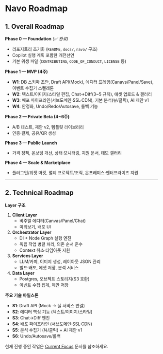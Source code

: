# Navo Roadmap

## 1. Overall Roadmap

**Phase 0 — Foundation** *(✅ 완료)*  
- 리포지토리 초기화 (`README`, `docs/`, `navo/` 구조)  
- Copilot 실행 계획 포함한 개전선언  
- 기본 위생 파일 (`CONTRIBUTING`, `CODE_OF_CONDUCT`, `LICENSE` 등)  

**Phase 1 — MVP (4주)**  
- **W1**: DB 스키마 초안, Draft API(Mock), 에디터 프레임(Canavs/Panel/Save), 이벤트 수집기 스켈레톤  
- **W2**: 텍스트/이미지/스타일 편집, Chat→Diff(3~5 규칙), 에셋 업로드 & 갤러리  
- **W3**: 배포 파이프라인(서브도메인·SSL·CDN), 기본 분석(뷰/클릭), AI 제안 v1  
- **W4**: 안정화, Undo/Redo/Autosave, 롤백 기능  

**Phase 2 — Private Beta (4~6주)**  
- A/B 테스트, 제안 v2, 템플릿 라이브러리  
- 인증·결제, 공유/QR 생성  

**Phase 3 — Public Launch**  
- 가격 정책, 온보딩 개선, 상태·모니터링, 지원 문서, 데모 갤러리  

**Phase 4 — Scale & Marketplace**  
- 플러그인/위젯 마켓, 멀티 프로젝트/조직, 온프레미스·엔터프라이즈 지원  

---

## 2. Technical Roadmap

**Layer 구조**
1. **Client Layer**  
   - 비주얼 에디터(Canvas/Panel/Chat)  
   - 미리보기, 배포 UI  
2. **Orchestrator Layer**  
   - DI + Node Graph 실행 엔진  
   - 독립 작업 병렬 처리, 의존 순서 준수  
   - Context 취소·타임아웃 지원  
3. **Services Layer**  
   - LLM/카피, 이미지 생성, 레이아웃 JSON 관리  
   - 빌드·배포, 에셋 저장, 분석 서비스  
4. **Data Layer**  
   - Postgres, 오브젝트 스토리지(S3 호환)  
   - 이벤트 수집·집계, 제안 저장  

**주요 기술 마일스톤**
- **S1**: Draft API (Mock → 실 서비스 연결)  
- **S2**: 에디터 핵심 기능 (텍스트/이미지/스타일)  
- **S3**: Chat→Diff 엔진  
- **S4**: 배포 파이프라인 (서브도메인·SSL·CDN)  
- **S5**: 분석 수집기 (뷰/클릭) + AI 제안 v1  
- **S6**: Undo/Autosave/롤백  

현재 진행 중인 작업은 [Current Focus](current-focus.md) 문서를 참조하세요.
